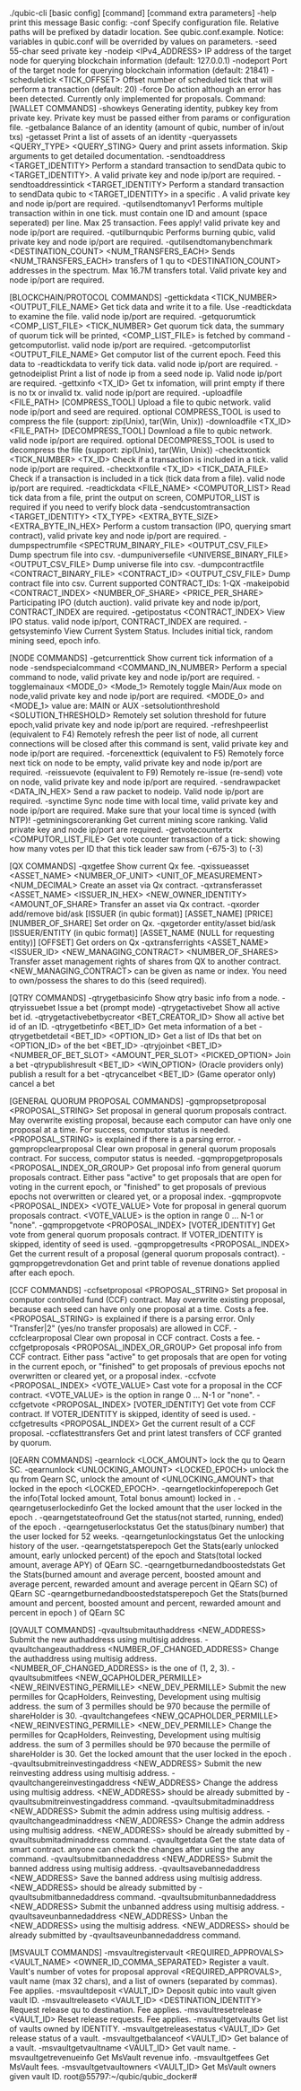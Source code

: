 ./qubic-cli [basic config] [command] [command extra parameters]
-help print this message
Basic config:
        -conf <file>
                Specify configuration file. Relative paths will be prefixed by datadir location. See qubic.conf.example.
                Notice: variables in qubic.conf will be overrided by values on parameters.
        -seed <SEED>
                55-char seed private key
        -nodeip <IPv4_ADDRESS>
                IP address of the target node for querying blockchain information (default: 127.0.0.1)
        -nodeport <PORT>
                Port of the target node for querying blockchain information (default: 21841)
        -scheduletick <TICK_OFFSET>
                Offset number of scheduled tick that will perform a transaction (default: 20)
        -force
                Do action although an error has been detected. Currently only implemented for proposals.
Command:
[WALLET COMMANDS]
        -showkeys
                Generating identity, pubkey key from private key. Private key must be passed either from params or configuration file.
        -getbalance <IDENTITY>
                Balance of an identity (amount of qubic, number of in/out txs)
        -getasset <IDENTITY>
                Print a list of assets of an identity
        -queryassets <QUERY_TYPE> <QUERY_STING>
                Query and print assets information. Skip arguments to get detailed documentation.
        -sendtoaddress <TARGET_IDENTITY> <AMOUNT>
                Perform a standard transaction to sendData <AMOUNT> qubic to <TARGET_IDENTITY>. A valid private key and node ip/port are required.
        -sendtoaddressintick <TARGET_IDENTITY> <AMOUNT> <TICK>
                Perform a standard transaction to sendData <AMOUNT> qubic to <TARGET_IDENTITY> in a specific <TICK>. A valid private key and node ip/port are required.
        -qutilsendtomanyv1 <FILE>
                Performs multiple transaction within in one tick. <FILE> must contain one ID and amount (space seperated) per line. Max 25 transaction. Fees apply! valid private key and node ip/port are required.
        -qutilburnqubic <AMOUNT>
                Performs burning qubic, valid private key and node ip/port are required.
        -qutilsendtomanybenchmark <DESTINATION_COUNT> <NUM_TRANSFERS_EACH>
                Sends <NUM_TRANSFERS_EACH> transfers of 1 qu to <DESTINATION_COUNT> addresses in the spectrum. Max 16.7M transfers total. Valid private key and node ip/port are required.

[BLOCKCHAIN/PROTOCOL COMMANDS]
        -gettickdata <TICK_NUMBER> <OUTPUT_FILE_NAME>
                Get tick data and write it to a file. Use -readtickdata to examine the file. valid node ip/port are required.
        -getquorumtick <COMP_LIST_FILE> <TICK_NUMBER>
                Get quorum tick data, the summary of quorum tick will be printed, <COMP_LIST_FILE> is fetched by command -getcomputorlist. valid node ip/port are required.
        -getcomputorlist <OUTPUT_FILE_NAME>
                Get computor list of the current epoch. Feed this data to -readtickdata to verify tick data. valid node ip/port are required.
        -getnodeiplist
                Print a list of node ip from a seed node ip. Valid node ip/port are required.
        -gettxinfo <TX_ID>
                Get tx infomation, will print empty if there is no tx or invalid tx. valid node ip/port are required.
        -uploadfile <FILE_PATH> [COMPRESS_TOOL]
                Upload a file to qubic network. valid node ip/port and seed are required. optional COMPRESS_TOOL is used to compress the file (support: zip(Unix), tar(Win, Unix))
        -downloadfile <TX_ID> <FILE_PATH> [DECOMPRESS_TOOL]
                Download a file to qubic network. valid node ip/port are required. optional DECOMPRESS_TOOL is used to decompress the file (support: zip(Unix), tar(Win, Unix))
        -checktxontick <TICK_NUMBER> <TX_ID>
                Check if a transaction is included in a tick. valid node ip/port are required.
        -checktxonfile <TX_ID> <TICK_DATA_FILE>
                Check if a transaction is included in a tick (tick data from a file). valid node ip/port are required.
        -readtickdata <FILE_NAME> <COMPUTOR_LIST>
                Read tick data from a file, print the output on screen, COMPUTOR_LIST is required if you need to verify block data
        -sendcustomtransaction <TARGET_IDENTITY> <TX_TYPE> <AMOUNT> <EXTRA_BYTE_SIZE> <EXTRA_BYTE_IN_HEX>
                Perform a custom transaction (IPO, querying smart contract), valid private key and node ip/port are required.
        -dumpspectrumfile <SPECTRUM_BINARY_FILE> <OUTPUT_CSV_FILE>
                Dump spectrum file into csv.
        -dumpuniversefile <UNIVERSE_BINARY_FILE> <OUTPUT_CSV_FILE>
                Dump universe file into csv.
        -dumpcontractfile <CONTRACT_BINARY_FILE> <CONTRACT_ID> <OUTPUT_CSV_FILE>
                Dump contract file into csv. Current supported CONTRACT_IDs: 1-QX
        -makeipobid <CONTRACT_INDEX> <NUMBER_OF_SHARE> <PRICE_PER_SHARE>
                Participating IPO (dutch auction). valid private key and node ip/port, CONTRACT_INDEX are required.
        -getipostatus <CONTRACT_INDEX>
                View IPO status. valid node ip/port, CONTRACT_INDEX are required.
        -getsysteminfo
                View Current System Status. Includes initial tick, random mining seed, epoch info.

[NODE COMMANDS]
        -getcurrenttick
                Show current tick information of a node
        -sendspecialcommand <COMMAND_IN_NUMBER>
                Perform a special command to node, valid private key and node ip/port are required.
        -togglemainaux <MODE_0> <Mode_1>
                Remotely toggle Main/Aux mode on node,valid private key and node ip/port are required.
                <MODE_0> and <MODE_1> value are: MAIN or AUX
        -setsolutionthreshold <EPOCH> <SOLUTION_THRESHOLD>
                Remotely set solution threshold for future epoch,valid private key and node ip/port are required.
        -refreshpeerlist
                (equivalent to F4) Remotely refresh the peer list of node, all current connections will be closed after this command is sent, valid private key and node ip/port are required.
        -forcenexttick
                (equivalent to F5) Remotely force next tick on node to be empty, valid private key and node ip/port are required.
        -reissuevote
                (equivalent to F9) Remotely re-issue (re-send) vote on node, valid private key and node ip/port are required.
        -sendrawpacket <DATA_IN_HEX> <SIZE>
                Send a raw packet to nodeip. Valid node ip/port are required.
        -synctime
                Sync node time with local time, valid private key and node ip/port are required. Make sure that your local time is synced (with NTP)!
        -getminingscoreranking
                Get current mining score ranking. Valid private key and node ip/port are required.
        -getvotecountertx <COMPUTOR_LIST_FILE> <TICK>
                Get vote counter transaction of a tick: showing how many votes per ID that this tick leader saw from (<TICK>-675-3) to (<TICK>-3)

[QX COMMANDS]
        -qxgetfee
                Show current Qx fee.
        -qxissueasset <ASSET_NAME> <NUMBER_OF_UNIT> <UNIT_OF_MEASUREMENT> <NUM_DECIMAL>
                Create an asset via Qx contract.
        -qxtransferasset <ASSET_NAME> <ISSUER_IN_HEX> <NEW_OWNER_IDENTITY> <AMOUNT_OF_SHARE>
                Transfer an asset via Qx contract.
        -qxorder add/remove bid/ask [ISSUER (in qubic format)] [ASSET_NAME] [PRICE] [NUMBER_OF_SHARE]
                Set order on Qx.
        -qxgetorder entity/asset bid/ask [ISSUER/ENTITY (in qubic format)] [ASSET_NAME (NULL for requesting entity)] [OFFSET]
                Get orders on Qx
        -qxtransferrights <ASSET_NAME> <ISSUER_ID> <NEW_MANAGING_CONTRACT> <NUMBER_OF_SHARES>
                Transfer asset management rights of shares from QX to another contract. <NEW_MANAGING_CONTRACT> can be given as name or index. You need to own/possess the shares to do this (seed required).

[QTRY COMMANDS]
        -qtrygetbasicinfo
                Show qtry basic info from a node.
        -qtryissuebet
                Issue a bet (prompt mode)
        -qtrygetactivebet
                Show all active bet id.
        -qtrygetactivebetbycreator <BET_CREATOR_ID>
                Show all active bet id of an ID.
        -qtrygetbetinfo <BET_ID>
                Get meta information of a bet
        -qtrygetbetdetail <BET_ID> <OPTION_ID>
                Get a list of IDs that bet on <OPTION_ID> of the bet <BET_ID>
        -qtryjoinbet <BET_ID> <NUMBER_OF_BET_SLOT> <AMOUNT_PER_SLOT> <PICKED_OPTION>
                Join a bet
        -qtrypublishresult <BET_ID> <WIN_OPTION>
                (Oracle providers only) publish a result for a bet
        -qtrycancelbet <BET_ID>
                (Game operator only) cancel a bet

[GENERAL QUORUM PROPOSAL COMMANDS]
        -gqmpropsetproposal <PROPOSAL_STRING>
                Set proposal in general quorum proposals contract. May overwrite existing proposal, because each computor can have only one proposal at a time. For success, computor status is needed.
                <PROPOSAL_STRING> is explained if there is a parsing error.
        -gqmpropclearproposal
                Clear own proposal in general quorum proposals contract. For success, computor status is needed.
        -gqmpropgetproposals <PROPOSAL_INDEX_OR_GROUP>
                Get proposal info from general quorum proposals contract.
                Either pass "active" to get proposals that are open for voting in the current epoch, or "finished" to get proposals of previous epochs not overwritten or cleared yet, or a proposal index.
        -gqmpropvote <PROPOSAL_INDEX> <VOTE_VALUE>
                Vote for proposal in general quorum proposals contract.
                <VOTE_VALUE> is the option in range 0 ... N-1 or "none".
        -gqmpropgetvote <PROPOSAL_INDEX> [VOTER_IDENTITY]
                Get vote from general quorum proposals contract. If VOTER_IDENTITY is skipped, identity of seed is used.
        -gqmpropgetresults <PROPOSAL_INDEX>
                Get the current result of a proposal (general quorum proposals contract).
        -gqmpropgetrevdonation
                Get and print table of revenue donations applied after each epoch.

[CCF COMMANDS]
        -ccfsetproposal <PROPOSAL_STRING>
                Set proposal in computor controlled fund (CCF) contract. May overwrite existing proposal, because each seed can have only one proposal at a time. Costs a fee.
                <PROPOSAL_STRING> is explained if there is a parsing error. Only "Transfer|2" (yes/no transfer proposals) are allowed in CCF.
        -ccfclearproposal
                Clear own proposal in CCF contract. Costs a fee.
        -ccfgetproposals <PROPOSAL_INDEX_OR_GROUP>
                Get proposal info from CCF contract.
                Either pass "active" to get proposals that are open for voting in the current epoch, or "finished" to get proposals of previous epochs not overwritten or cleared yet, or a proposal index.
        -ccfvote <PROPOSAL_INDEX> <VOTE_VALUE>
                Cast vote for a proposal in the CCF contract.
                <VOTE_VALUE> is the option in range 0 ... N-1 or "none".
        -ccfgetvote <PROPOSAL_INDEX> [VOTER_IDENTITY]
                Get vote from CCF contract. If VOTER_IDENTITY is skipped, identity of seed is used.
        -ccfgetresults <PROPOSAL_INDEX>
                Get the current result of a CCF proposal.
        -ccflatesttransfers
                Get and print latest transfers of CCF granted by quorum.

[QEARN COMMANDS]
        -qearnlock <LOCK_AMOUNT>
                lock the qu to Qearn SC.
        -qearnunlock <UNLOCKING_AMOUNT> <LOCKED_EPOCH>
                unlock the qu from Qearn SC, unlock the amount of <UNLOCKING_AMOUNT> that locked in the epoch <LOCKED_EPOCH>.
        -qearngetlockinfoperepoch <EPOCH>
                Get the info(Total locked amount, Total bonus amount) locked in <EPOCH>.
        -qearngetuserlockedinfo <IDENTITY> <EPOCH>
                Get the locked amount that the user <IDENTITY> locked in the epoch <EPOCH>.
        -qearngetstateofround <EPOCH>
                Get the status(not started, running, ended) of the epoch <EPOCH>.
        -qearngetuserlockstatus <IDENTITY>
                Get the status(binary number) that the user locked for 52 weeks.
        -qearngetunlockingstatus <IDENTITY>
                Get the unlocking history of the user.
        -qearngetstatsperepoch <EPOCH>
                Get the Stats(early unlocked amount, early unlocked percent) of the epoch <EPOCH> and Stats(total locked amount, average APY) of QEarn SC.
        -qearngetburnedandboostedstats
                Get the Stats(burned amount and average percent, boosted amount and average percent, rewarded amount and average percent in QEarn SC) of QEarn SC
        -qearngetburnedandboostedstatsperepoch <EPOCH>
                Get the Stats(burned amount and percent, boosted amount and percent, rewarded amount and percent in epoch <EPOCH>) of QEarn SC

[QVAULT COMMANDS]
        -qvaultsubmitauthaddress <NEW_ADDRESS>
                Submit the new authaddress using multisig address.
        -qvaultchangeauthaddress <NUMBER_OF_CHANGED_ADDRESS>
                Change the authaddress using multisig address. <NUMBER_OF_CHANGED_ADDRESS> is the one of (1, 2, 3).
        -qvaultsubmitfees <NEW_QCAPHOLDER_PERMILLE> <NEW_REINVESTING_PERMILLE> <NEW_DEV_PERMILLE>
                Submit the new permilles for QcapHolders, Reinvesting, Development using multisig address. the sum of 3 permilles should be 970 because the permille of shareHolder is 30.
        -qvaultchangefees <NEW_QCAPHOLDER_PERMILLE> <NEW_REINVESTING_PERMILLE> <NEW_DEV_PERMILLE>
                Change the permilles for QcapHolders, Reinvesting, Development using multisig address. the sum of 3 permilles should be 970 because the permille of shareHolder is 30. Get the locked amount that the user <IDENTITY> locked in the epoch <EPOCH>.
        -qvaultsubmitreinvestingaddress <NEW_ADDRESS>
                Submit the new reinvesting address using multisig address.
        -qvaultchangereinvestingaddress <NEW_ADDRESS>
                Change the address using multisig address. <NEW_ADDRESS> should be already submitted by -qvaultsubmitreinvestingaddress command.
        -qvaultsubmitadminaddress <NEW_ADDRESS>
                Submit the admin address using multisig address.
        -qvaultchangeadminaddress <NEW_ADDRESS>
                Change the admin address using multisig address. <NEW_ADDRESS> should be already submitted by -qvaultsubmitadminaddress command.
        -qvaultgetdata
                Get the state data of smart contract. anyone can check the changes after using the any command.
        -qvaultsubmitbannedaddress <NEW_ADDRESS>
                Submit the banned address using multisig address.
        -qvaultsavebannedaddress <NEW_ADDRESS>
                Save the banned address using multisig address. <NEW_ADDRESS> should be already submitted by -qvaultsubmitbannedaddress command.
        -qvaultsubmitunbannedaddress <NEW_ADDRESS>
                Submit the unbanned address using multisig address.
        -qvaultsaveunbannedaddress <NEW_ADDRESS>
                Unban the <NEW_ADDRESS> using the multisig address. <NEW_ADDRESS> should be already submitted by -qvaultsaveunbannedaddress command.

[MSVAULT COMMANDS]
        -msvaultregistervault <REQUIRED_APPROVALS> <VAULT_NAME> <OWNER_ID_COMMA_SEPARATED>
                Register a vault. Vault's number of votes for proposal approval <REQUIRED_APPROVALS>, vault name (max 32 chars), and a list of owners (separated by commas). Fee applies.
        -msvaultdeposit <VAULT_ID> <AMOUNT>
                Deposit qubic into vault given vault ID.
        -msvaultreleaseto <VAULT_ID> <AMOUNT> <DESTINATION_IDENTITY>
                Request release qu to destination. Fee applies.
        -msvaultresetrelease <VAULT_ID>
                Reset release requests. Fee applies.
        -msvaultgetvaults <IDENTITY>
                Get list of vaults owned by IDENTITY.
        -msvaultgetreleasestatus <VAULT_ID>
                Get release status of a vault.
        -msvaultgetbalanceof <VAULT_ID>
                Get balance of a vault.
        -msvaultgetvaultname <VAULT_ID>
                Get vault name.
        -msvaultgetrevenueinfo
                Get MsVault revenue info.
        -msvaultgetfees
                Get MsVault fees.
        -msvaultgetvaultowners <VAULT_ID>
                Get MsVault owners given vault ID.
root@55797:~/qubic/qubic_docker#






